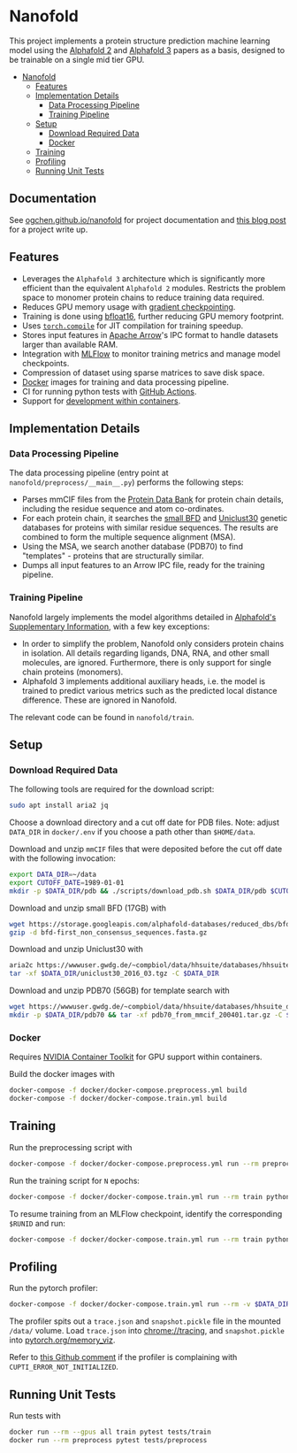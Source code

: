 # Nanofold
This project implements a protein structure prediction machine learning model using the [Alphafold 2](https://www.nature.com/articles/s41586-021-03819-2) and [Alphafold 3](https://www.nature.com/articles/s41586-024-07487-w) papers as a basis, designed to be trainable on a single mid tier GPU.

- [Nanofold](#nanofold)
  - [Features](#features)
  - [Implementation Details](#implementation-details)
    - [Data Processing Pipeline](#data-processing-pipeline)
    - [Training Pipeline](#training-pipeline)
  - [Setup](#setup)
    - [Download Required Data](#download-required-data)
    - [Docker](#docker)
  - [Training](#training)
  - [Profiling](#profiling)
  - [Running Unit Tests](#running-unit-tests)

## Documentation
See [ogchen.github.io/nanofold](https://ogchen.github.io/nanofold/) for project documentation and [this blog post](https://medium.com/@ogchen/the-worst-method-for-learning-ml-reproducing-alphafold-8e9badfacce9) for a project write up.

## Features
* Leverages the `Alphafold 3` architecture which is significantly more efficient than the equivalent `Alphafold 2` modules. Restricts the problem space to monomer protein chains to reduce training data required.
* Reduces GPU memory usage with [gradient checkpointing](https://pytorch.org/docs/stable/checkpoint.html).
* Training is done using [bfloat16](https://pytorch.org/docs/stable/amp.html), further reducing GPU memory footprint.
* Uses [`torch.compile`](https://pytorch.org/docs/stable/generated/torch.compile.html) for JIT compilation for training speedup.
* Stores input features in [Apache Arrow](https://arrow.apache.org/docs/index.html)'s IPC format to handle datasets larger than available RAM.
* Integration with [MLFlow](https://mlflow.org/) to monitor training metrics and manage model checkpoints.
* Compression of dataset using sparse matrices to save disk space.
* [Docker](https://www.docker.com/) images for training and data processing pipeline.
* CI for running python tests with [GitHub Actions](https://docs.github.com/en/actions).
* Support for [development within containers](https://code.visualstudio.com/docs/devcontainers/containers).


## Implementation Details
### Data Processing Pipeline
The data processing pipeline (entry point at `nanofold/preprocess/__main__.py`) performs the following steps:
* Parses mmCIF files from the [Protein Data Bank](https://www.rcsb.org/) for protein chain details, including the residue sequence and atom co-ordinates.
* For each protein chain, it searches the [small BFD](https://bfd.mmseqs.com/) and [Uniclust30](https://uniclust.mmseqs.com/) genetic databases for proteins with similar residue sequences. The results are combined to form the multiple sequence alignment (MSA).
* Using the MSA, we search another database (PDB70) to find "templates" - proteins that are structurally similar.
* Dumps all input features to an Arrow IPC file, ready for the training pipeline.

### Training Pipeline
Nanofold largely implements the model algorithms detailed in [Alphafold's Supplementary Information](https://static-content.springer.com/esm/art%3A10.1038%2Fs41586-024-07487-w/MediaObjects/41586_2024_7487_MOESM1_ESM.pdf), with a few key exceptions:
* In order to simplify the problem, Nanofold only considers protein chains in isolation. All details regarding ligands, DNA, RNA, and other small molecules, are ignored. Furthermore, there is only support for single chain proteins (monomers).
* Alphafold 3 implements additional auxiliary heads, i.e. the model is trained to predict various metrics such as the predicted local distance difference. These are ignored in Nanofold.

The relevant code can be found in `nanofold/train`.

## Setup
### Download Required Data
The following tools are required for the download script:
```bash
sudo apt install aria2 jq
```

Choose a download directory and a cut off date for PDB files. Note: adjust `DATA_DIR` in `docker/.env` if you choose a path
other than `$HOME/data`.

Download and unzip `mmCIF` files that were deposited before the cut off date with the following invocation:
```bash
export DATA_DIR=~/data
export CUTOFF_DATE=1989-01-01
mkdir -p $DATA_DIR/pdb && ./scripts/download_pdb.sh $DATA_DIR/pdb $CUTOFF_DATE
```

Download and unzip small BFD (17GB) with
```bash
wget https://storage.googleapis.com/alphafold-databases/reduced_dbs/bfd-first_non_consensus_sequences.fasta.gz -P $DATA_DIR
gzip -d bfd-first_non_consensus_sequences.fasta.gz
```

Download and unzip Uniclust30 with
```bash
aria2c https://wwwuser.gwdg.de/~compbiol/data/hhsuite/databases/hhsuite_dbs/old-releases/uniclust30_2016_03.tgz -d $DATA_DIR
tar -xf $DATA_DIR/uniclust30_2016_03.tgz -C $DATA_DIR
```

Download and unzip PDB70 (56GB) for template search with
```bash
wget https://wwwuser.gwdg.de/~compbiol/data/hhsuite/databases/hhsuite_dbs/old-releases/pdb70_from_mmcif_200401.tar.gz -P $DATA_DIR
mkdir -p $DATA_DIR/pdb70 && tar -xf pdb70_from_mmcif_200401.tar.gz -C $DATA_DIR/pdb70
```

### Docker
Requires [NVIDIA Container Toolkit](https://docs.nvidia.com/datacenter/cloud-native/container-toolkit/latest/install-guide.html)
for GPU support within containers.

Build the docker images with
```bash
docker-compose -f docker/docker-compose.preprocess.yml build
docker-compose -f docker/docker-compose.train.yml build
```

## Training
Run the preprocessing script with
```bash
docker-compose -f docker/docker-compose.preprocess.yml run --rm preprocess python -m nanofold.preprocess -m /data/pdb/ -c /preprocess/ -o /preprocess/features.arrow --small_bfd /data/bfd-first_non_consensus_sequences.fasta --pdb70 /data/pdb70/pdb70 --uniclust30 /data/uniclust30_2016_03/uniclust30_2016_03
```

Run the training script for `N` epochs:
```bash
docker-compose -f docker/docker-compose.train.yml run --rm train python -m nanofold.train -c config/config.json -i /preprocess/features.arrow --mlflow --max-epoch $N
```

To resume training from an MLFlow checkpoint, identify the corresponding `$RUNID` and run:
```bash
docker-compose -f docker/docker-compose.train.yml run --rm train python -m nanofold.train -r $RUNID -i /preprocess/features.arrow --mlflow --max-epoch $N
```

## Profiling
Run the pytorch profiler:
```bash
docker-compose -f docker/docker-compose.train.yml run --rm -v $DATA_DIR:/data train python -m nanofold.profile -c config/config.json -i /preprocess/features.arrow --mode time --mode memory
```
The profiler spits out a `trace.json` and `snapshot.pickle` file in the mounted `/data/` volume.
Load `trace.json` into [chrome://tracing](chrome://tracing/), and `snapshot.pickle` into [pytorch.org/memory_viz](https://pytorch.org/memory_viz).

Refer to [this Github comment](https://github.com/pytorch/pytorch/issues/99615#issuecomment-1827386273) if the profiler is complaining with `CUPTI_ERROR_NOT_INITIALIZED`.

## Running Unit Tests
Run tests with
```bash
docker run --rm --gpus all train pytest tests/train
docker run --rm preprocess pytest tests/preprocess
```
